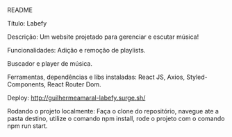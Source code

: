 README

Título: Labefy

Descrição: Um website projetado para gerenciar e escutar música!

Funcionalidades: Adição e remoção de playlists.

Buscador e player de música. 
                 
                
Ferramentas, dependências e libs instaladas: React JS, Axios, Styled-Components, React Router Dom.

Deploy: http://guilhermeamaral-labefy.surge.sh/

Rodando o projeto localmente: Faça o clone do repositório, navegue ate a pasta destino, utilize o comando npm install, rode o projeto com o comando npm run start.
